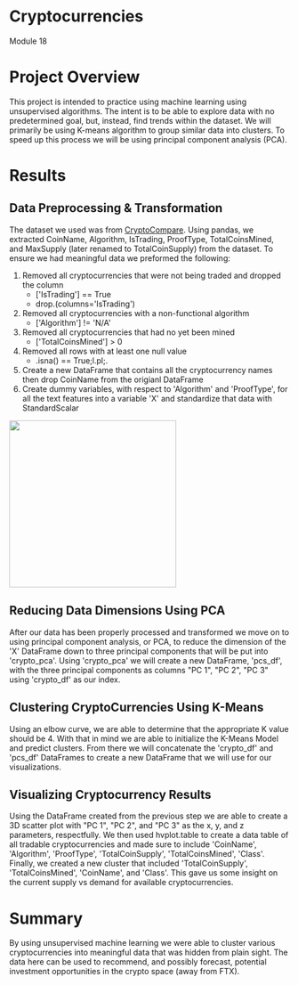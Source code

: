 # Cryptocurrencies
Module 18

# Project Overview

This project is intended to practice using machine learning using unsupervised algorithms. The intent is to be able to explore data with no predetermined goal, but, instead, find trends within the dataset. We will primarily be using K-means algorithm to group similar data into clusters. To speed up this process we will be using principal component analysis (PCA).

# Results

## Data Preprocessing & Transformation

The dataset we used was from [CryptoCompare](https://min-api.cryptocompare.com/data/all/coinlist). Using pandas, we extracted CoinName, Algorithm, IsTrading, ProofType, TotalCoinsMined, and MaxSupply (later renamed to TotalCoinSupply) from the dataset. 
To ensure we had meaningful data we preformed the following:
 1. Removed all cryptocurrencies that were not being traded and dropped the column
    - ['IsTrading'] == True
    - drop.(columns='IsTrading')
 2. Removed all cryptocurrencies with a non-functional algorithm
    - ['Algorithm'] != 'N/A'
 3. Removed all cryptocurrencies that had no yet been mined
    - ['TotalCoinsMined'] > 0
 4. Removed all rows with at least one null value
    - .isna() == True;l.pl;.
 5. Create a new DataFrame that contains all the cryptocurrency names then drop CoinName from the origianl DataFrame
 6. Create dummy variables, with respect to 'Algorithm' and 'ProofType', for all the text features into a variable 'X' and standardize that data with StandardScalar
 <img src="<link>" width="300">

## Reducing Data Dimensions Using PCA

After our data has been properly processed and transformed we move on to using principal component analysis, or PCA, to reduce the dimension of the 'X' DataFrame down to three principal components that will be put into 'crypto_pca'. Using 'crypto_pca' we will create a new DataFrame, 'pcs_df', with the three principal components as columns "PC 1", "PC 2", "PC 3" using 'crypto_df' as our index. 

## Clustering CryptoCurrencies Using K-Means

Using an elbow curve, we are able to determine that the appropriate K value should be 4. With that in mind we are able to initialize the K-Means Model and predict clusters. From there we will concatenate the 'crypto_df' and 'pcs_df' DataFrames to create a new DataFrame that we will use for our visualizations.

## Visualizing Cryptocurrency Results

Using the DataFrame created from the previous step we are able to create  a 3D scatter plot with "PC 1", "PC 2", and "PC 3" as the x, y, and z parameters, respectfully. 
We then used hvplot.table to create a data table of all tradable cryptocurrencies and made sure to include 'CoinName', 'Algorithm', 'ProofType', 'TotalCoinSupply', 'TotalCoinsMined', 'Class'.
Finally, we created a new cluster that included 'TotalCoinSupply', 'TotalCoinsMined', 'CoinName', and 'Class'. This gave us some insight on the current supply vs demand for available cryptocurrencies.

# Summary

By using unsupervised machine learning we were able to cluster various cryptocurrencies into meaningful data that was hidden from plain sight. The data here can be used to recommend, and possibly forecast, potential investment opportunities in the crypto space (away from FTX).

